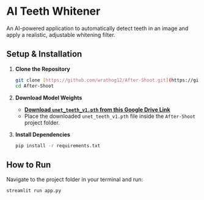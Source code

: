 # AI Teeth Whitener

An AI-powered application to automatically detect teeth in an image and apply a realistic, adjustable whitening filter.

## Setup & Installation

1.  **Clone the Repository**
    ```bash
    git clone [https://github.com/wrathog12/After-Shoot.git](https://github.com/wrathog12/After-Shoot.git)
    cd After-Shoot
    ```

2.  **Download Model Weights**
    - **[Download `unet_teeth_v1.pth` from this Google Drive Link](<PASTE YOUR GOOGLE DRIVE LINK HERE>)**
    - Place the downloaded `unet_teeth_v1.pth` file inside the `After-Shoot` project folder.

3.  **Install Dependencies**
    ```bash
    pip install -r requirements.txt
    ```

## How to Run

Navigate to the project folder in your terminal and run:
```bash
streamlit run app.py
